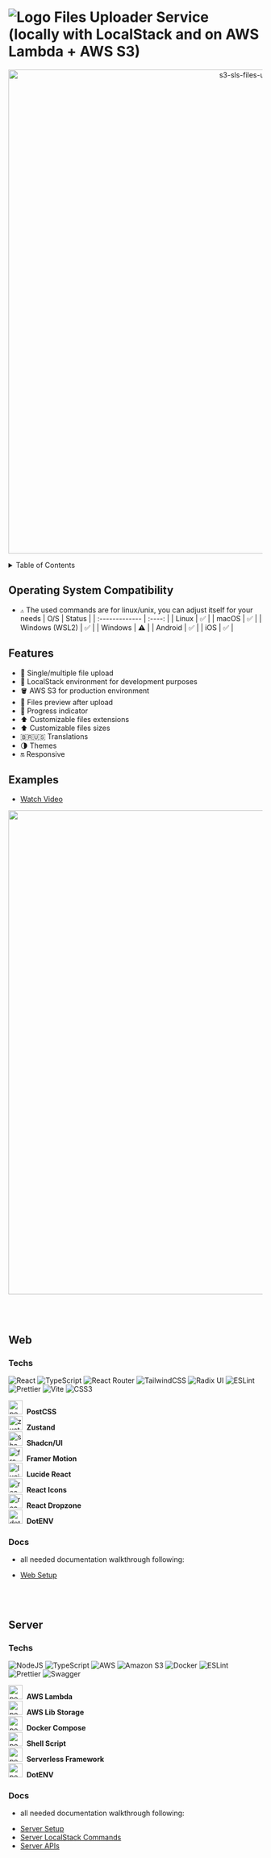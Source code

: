 # ![Logo](https://developergustavor.s3.sa-east-1.amazonaws.com/logo.svg) Files Uploader Service (locally with LocalStack and on AWS Lambda + AWS S3)

<p align="center">
  <img loading="lazy" alt="s3-sls-files-uploader" src="https://developergustavor.s3.sa-east-1.amazonaws.com/projects/s3-sls-files-uploader.vercel.app/videos/example-1-thumb.png" style="width: 960px;" />
</p>

<details>
<summary>Table of Contents</summary>

- [Operating System Compatibility](#operating-system-compatibility)
- [Features](#features)
- [Examples](#examples)
- [Web](#web)
  - [Techs](#techs)
  - [Docs](#docs)
- [Server](#server)
  - [Techs](#techs)
  - [Docs](#docs)

</details>

## Operating System Compatibility

- `⚠️` The used commands are for linux/unix, you can adjust itself for your needs
  | O/S | Status |
  | :------------- | :----: |
  | Linux | ✅ |
  | macOS | ✅ |
  | Windows (WSL2) | ✅ |
  | Windows | ⚠️ |
  | Android | ✅ |
  | iOS | ✅ |

## Features

- 📂 Single/multiple file upload
- 📁 LocalStack environment for development purposes
- 🪣 AWS S3 for production environment
- 🔎 Files preview after upload
- 🔋 Progress indicator
- ⬆️ Customizable files extensions
- ⬆️ Customizable files sizes
- 🇧🇷🇺🇸 Translations
- 🌗 Themes
- 🔛 Responsive

## Examples

- [Watch Video](https://developergustavor.s3.sa-east-1.amazonaws.com/projects/s3-sls-files-uploader.vercel.app/videos/example-1.mp4)
<p align="center">
  <a href="https://developergustavor.s3.sa-east-1.amazonaws.com/projects/s3-sls-files-uploader.vercel.app/videos/example-1.mp4">
    <img 
      src="https://developergustavor.s3.sa-east-1.amazonaws.com/projects/s3-sls-files-uploader.vercel.app/videos/example-1.gif"
      width="960"
    />
  </a>
</p>
<!-- [![Example 1](https://developergustavor.s3.sa-east-1.amazonaws.com/projects/s3-sls-files-uploader.vercel.app/videos/example-1.gif)](https://developergustavor.s3.sa-east-1.amazonaws.com/projects/s3-sls-files-uploader.vercel.app/videos/example-1.mp4) -->

<br/>
<br/>

## Web

### Techs

![React](https://img.shields.io/badge/react-%2320232a.svg?style=for-the-badge&logo=react&logoColor=%2361DAFB)
![TypeScript](https://img.shields.io/badge/typescript-%23007ACC.svg?style=for-the-badge&logo=typescript&logoColor=white)
![React Router](https://img.shields.io/badge/React_Router-CA4245?style=for-the-badge&logo=react-router&logoColor=white)
![TailwindCSS](https://img.shields.io/badge/tailwindcss-%2338B2AC.svg?style=for-the-badge&logo=tailwind-css&logoColor=white)
![Radix UI](https://img.shields.io/badge/radix%20ui-161618.svg?style=for-the-badge&logo=radix-ui&logoColor=white)
![ESLint](https://img.shields.io/badge/ESLint-4B3263?style=for-the-badge&logo=eslint&logoColor=white)
![Prettier](https://img.shields.io/badge/prettier-%23F7B93E.svg?style=for-the-badge&logo=prettier&logoColor=black)
![Vite](https://img.shields.io/badge/vite-%23646CFF.svg?style=for-the-badge&logo=vite&logoColor=white)
![CSS3](https://img.shields.io/badge/css3-%231572B6.svg?style=for-the-badge&logo=css3&logoColor=white)

<div>
  <img loading="lazy" alt="postcss" src="https://developergustavor.s3.sa-east-1.amazonaws.com/badges/postcss.svg" style="height: 28px" />
  <span style="margin-left: 4px; font-weight: bold;">PostCSS</span>
</div>
<div>
  <img loading="lazy" alt="zustand" src="https://developergustavor.s3.sa-east-1.amazonaws.com/badges/zustand.ico" style="height: 28px" />
  <span style="margin-left: 4px; font-weight: bold;">Zustand</span>
</div>
<div>
  <img loading="lazy" alt="shadcn/ui" src="https://developergustavor.s3.sa-east-1.amazonaws.com/badges/shadcn.png" style="height: 28px" />
  <span style="margin-left: 4px; font-weight: bold;">Shadcn/UI</span>
</div>
<div>
  <img loading="lazy" alt="framer-motion" src="https://developergustavor.s3.sa-east-1.amazonaws.com/badges/framer-motion.png" style="height: 28px" />
  <span style="margin-left: 4px; font-weight: bold;">Framer Motion</span>
</div>
<div>
  <img loading="lazy" alt="lucide-react" src="https://developergustavor.s3.sa-east-1.amazonaws.com/badges/lucide-react.svg" style="height: 28px" />
  <span style="margin-left: 4px; font-weight: bold;">Lucide React</span>
</div>
<div>
  <img loading="lazy" alt="react-icons" src="https://developergustavor.s3.sa-east-1.amazonaws.com/badges/react-icons.svg" style="height: 28px" />
  <span style="margin-left: 4px; font-weight: bold;">React Icons</span>
</div>
<div>
  <img loading="lazy" alt="react-dropzone" src="https://developergustavor.s3.sa-east-1.amazonaws.com/badges/react-dropzone.png" style="height: 28px" />
  <span style="margin-left: 4px; font-weight: bold;">React Dropzone</span>
</div>
<div>
  <img loading="lazy" alt="dotenv" src="https://developergustavor.s3.sa-east-1.amazonaws.com/badges/dotenv.png" style="height: 28px" />
  <span style="margin-left: 4px; font-weight: bold;">DotENV</span>
</div>

### Docs

- all needed documentation walkthrough following:

* [Web Setup](https://github.com/developergustavor/s3-sls-files-uploader/blob/master/web/docs/Setup.md)

<br/>
<br/>

## Server

### Techs

![NodeJS](https://img.shields.io/badge/node.js-6DA55F?style=for-the-badge&logo=node.js&logoColor=white)
![TypeScript](https://img.shields.io/badge/typescript-%23007ACC.svg?style=for-the-badge&logo=typescript&logoColor=white)
![AWS](https://img.shields.io/badge/AWS-%23FF9900.svg?style=for-the-badge&logo=amazon-aws&logoColor=white)
![Amazon S3](https://img.shields.io/badge/Amazon%20S3-FF9900?style=for-the-badge&logo=amazons3&logoColor=white)
![Docker](https://img.shields.io/badge/docker-%230db7ed.svg?style=for-the-badge&logo=docker&logoColor=white)
![ESLint](https://img.shields.io/badge/ESLint-4B3263?style=for-the-badge&logo=eslint&logoColor=white)
![Prettier](https://img.shields.io/badge/prettier-%23F7B93E.svg?style=for-the-badge&logo=prettier&logoColor=black)
![Swagger](https://img.shields.io/badge/-Swagger-%23Clojure?style=for-the-badge&logo=swagger&logoColor=white)

<div>
  <img loading="lazy" alt="postcss" src="https://developergustavor.s3.sa-east-1.amazonaws.com/badges/lambda.svg" style="height: 28px" />
  <span style="margin-left: 4px; font-weight: bold;">AWS Lambda</span>
</div>
<div>
  <img loading="lazy" alt="postcss" src="https://developergustavor.s3.sa-east-1.amazonaws.com/badges/lib-storage.png" style="height: 28px" />
  <span style="margin-left: 4px; font-weight: bold;">AWS Lib Storage</span>
</div>
<div>
  <img loading="lazy" alt="postcss" src="https://developergustavor.s3.sa-east-1.amazonaws.com/badges/docker-compose.png" style="height: 28px" />
  <span style="margin-left: 4px; font-weight: bold;">Docker Compose</span>
</div>
<div>
  <img loading="lazy" alt="postcss" src="https://developergustavor.s3.sa-east-1.amazonaws.com/badges/shell.png" style="height: 28px" />
  <span style="margin-left: 4px; font-weight: bold;">Shell Script</span>
</div>
<div>
  <img loading="lazy" alt="postcss" src="https://developergustavor.s3.sa-east-1.amazonaws.com/badges/serverless.png" style="height: 28px" />
  <span style="margin-left: 4px; font-weight: bold;">Serverless Framework</span>
</div>
<div>
  <img loading="lazy" alt="postcss" src="https://developergustavor.s3.sa-east-1.amazonaws.com/badges/dotenv.png" style="height: 28px" />
  <span style="margin-left: 4px; font-weight: bold;">DotENV</span>
</div>

### Docs

- all needed documentation walkthrough following:

* [Server Setup](https://github.com/developergustavor/s3-sls-files-uploader/blob/master/server/docs/Setup.md)
* [Server LocalStack Commands](https://github.com/developergustavor/s3-sls-files-uploader/blob/master/server/docs/LocalStack%20Commands.md)
* [Server APIs](https://s3-sls-files-uploader.developergustavor.com/swagger)
